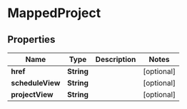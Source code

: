 
# MappedProject

## Properties
Name | Type | Description | Notes
------------ | ------------- | ------------- | -------------
**href** | **String** |  |  [optional]
**scheduleView** | **String** |  |  [optional]
**projectView** | **String** |  |  [optional]



